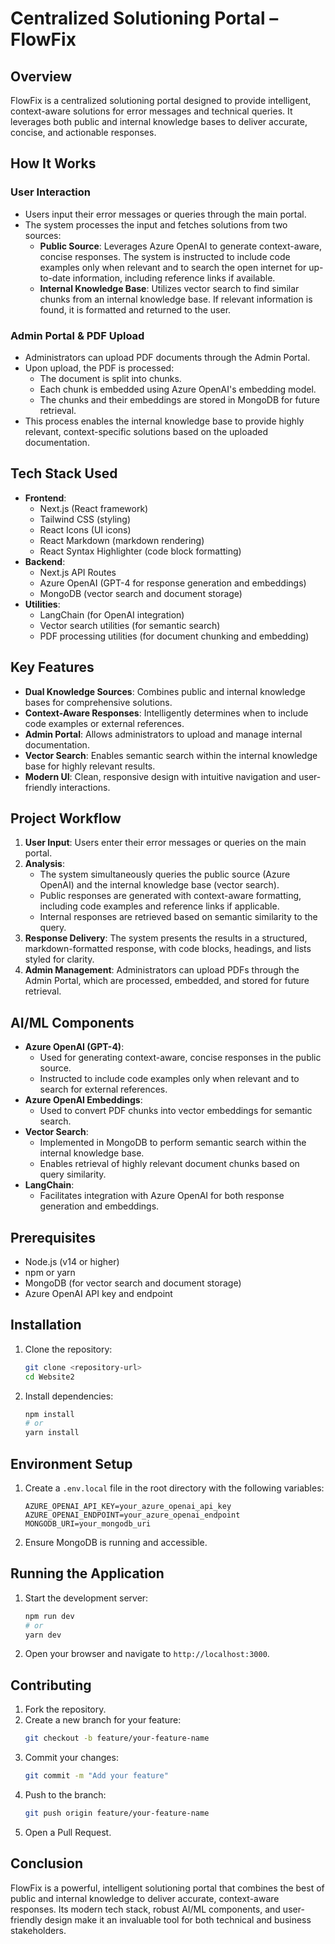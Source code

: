 # Centralized Solutioning Portal – FlowFix

## Overview

FlowFix is a centralized solutioning portal designed to provide intelligent, context-aware solutions for error messages and technical queries. It leverages both public and internal knowledge bases to deliver accurate, concise, and actionable responses.

## How It Works

### User Interaction

- Users input their error messages or queries through the main portal.
- The system processes the input and fetches solutions from two sources:
  - **Public Source**: Leverages Azure OpenAI to generate context-aware, concise responses. The system is instructed to include code examples only when relevant and to search the open internet for up-to-date information, including reference links if available.
  - **Internal Knowledge Base**: Utilizes vector search to find similar chunks from an internal knowledge base. If relevant information is found, it is formatted and returned to the user.

### Admin Portal & PDF Upload

- Administrators can upload PDF documents through the Admin Portal.
- Upon upload, the PDF is processed:
  - The document is split into chunks.
  - Each chunk is embedded using Azure OpenAI's embedding model.
  - The chunks and their embeddings are stored in MongoDB for future retrieval.
- This process enables the internal knowledge base to provide highly relevant, context-specific solutions based on the uploaded documentation.

## Tech Stack Used

- **Frontend**:
  - Next.js (React framework)
  - Tailwind CSS (styling)
  - React Icons (UI icons)
  - React Markdown (markdown rendering)
  - React Syntax Highlighter (code block formatting)
- **Backend**:
  - Next.js API Routes
  - Azure OpenAI (GPT-4 for response generation and embeddings)
  - MongoDB (vector search and document storage)
- **Utilities**:
  - LangChain (for OpenAI integration)
  - Vector search utilities (for semantic search)
  - PDF processing utilities (for document chunking and embedding)

## Key Features

- **Dual Knowledge Sources**: Combines public and internal knowledge bases for comprehensive solutions.
- **Context-Aware Responses**: Intelligently determines when to include code examples or external references.
- **Admin Portal**: Allows administrators to upload and manage internal documentation.
- **Vector Search**: Enables semantic search within the internal knowledge base for highly relevant results.
- **Modern UI**: Clean, responsive design with intuitive navigation and user-friendly interactions.

## Project Workflow

1. **User Input**: Users enter their error messages or queries on the main portal.
2. **Analysis**:
   - The system simultaneously queries the public source (Azure OpenAI) and the internal knowledge base (vector search).
   - Public responses are generated with context-aware formatting, including code examples and reference links if applicable.
   - Internal responses are retrieved based on semantic similarity to the query.
3. **Response Delivery**: The system presents the results in a structured, markdown-formatted response, with code blocks, headings, and lists styled for clarity.
4. **Admin Management**: Administrators can upload PDFs through the Admin Portal, which are processed, embedded, and stored for future retrieval.

## AI/ML Components

- **Azure OpenAI (GPT-4)**:
  - Used for generating context-aware, concise responses in the public source.
  - Instructed to include code examples only when relevant and to search for external references.
- **Azure OpenAI Embeddings**:
  - Used to convert PDF chunks into vector embeddings for semantic search.
- **Vector Search**:
  - Implemented in MongoDB to perform semantic search within the internal knowledge base.
  - Enables retrieval of highly relevant document chunks based on query similarity.
- **LangChain**:
  - Facilitates integration with Azure OpenAI for both response generation and embeddings.

## Prerequisites

- Node.js (v14 or higher)
- npm or yarn
- MongoDB (for vector search and document storage)
- Azure OpenAI API key and endpoint

## Installation

1. Clone the repository:
   ```bash
   git clone <repository-url>
   cd Website2
   ```
2. Install dependencies:
   ```bash
   npm install
   # or
   yarn install
   ```

## Environment Setup

1. Create a `.env.local` file in the root directory with the following variables:
   ```
   AZURE_OPENAI_API_KEY=your_azure_openai_api_key
   AZURE_OPENAI_ENDPOINT=your_azure_openai_endpoint
   MONGODB_URI=your_mongodb_uri
   ```
2. Ensure MongoDB is running and accessible.

## Running the Application

1. Start the development server:
   ```bash
   npm run dev
   # or
   yarn dev
   ```
2. Open your browser and navigate to `http://localhost:3000`.

## Contributing

1. Fork the repository.
2. Create a new branch for your feature:
   ```bash
   git checkout -b feature/your-feature-name
   ```
3. Commit your changes:
   ```bash
   git commit -m "Add your feature"
   ```
4. Push to the branch:
   ```bash
   git push origin feature/your-feature-name
   ```
5. Open a Pull Request.

## Conclusion

FlowFix is a powerful, intelligent solutioning portal that combines the best of public and internal knowledge to deliver accurate, context-aware responses. Its modern tech stack, robust AI/ML components, and user-friendly design make it an invaluable tool for both technical and business stakeholders.
